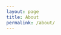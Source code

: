 ```yaml
---
layout: page
title: About
permalink: /about/
---
```


<div class="about-content">
  <!-- 英文内容 -->
  <div class="lang-content" id="en-content">
    <h2>About Hobe Translator</h2>
    <p>Hobe Translator is a specialized translation tool focusing on Chinese-Arabic translation. Our mission is to break down language barriers and facilitate communication between Chinese and Arabic speakers.</p>
    
    <h3>Our Features</h3>
    <ul>
      <li>Specialized Chinese-Arabic translation</li>
      <li>Clean and intuitive interface</li>
      <li>Full RTL support</li>
      <li>Voice input and playback</li>
      <li>Smart translation optimization</li>
    </ul>
  </div>

  <!-- 阿拉伯语内容 -->
  <div class="lang-content" id="ar-content" dir="rtl">
    <h2>حول مترجم هوبي</h2>
    <p>مترجم هوبي هو أداة ترجمة متخصصة تركز على الترجمة بين اللغتين الصينية والعربية. مهمتنا هي كسر حواجز اللغة وتسهيل التواصل بين المتحدثين باللغتين الصينية والعربية.</p>
    
    <h3>مميزاتنا</h3>
    <ul>
      <li>ترجمة متخصصة بين الصينية والعربية</li>
      <li>واجهة نظيفة وبديهية</li>
      <li>دعم كامل للكتابة من اليمين إلى اليسار</li>
      <li>إدخال صوتي وتشغيل</li>
      <li>تحسين ذكي للترجمة</li>
    </ul>
  </div>

  <!-- 中文内容 -->
  <div class="lang-content" id="zh-content">
    <h2>关于 Hobe Translator</h2>
    <p>Hobe Translator 是一款专注于中阿互译的翻译工具。我们的使命是打破语言障碍，促进中文和阿拉伯语使用者之间的交流。</p>
    
    <h3>我们的特点</h3>
    <ul>
      <li>专注中阿互译</li>
      <li>简洁直观的界面</li>
      <li>完整的 RTL 支持</li>
      <li>语音输入和播放</li>
      <li>智能翻译优化</li>
    </ul>
  </div>
</div>

<style>
.about-content {
  max-width: 800px;
  margin: 0 auto;
  padding: 2rem 0;
}

.lang-content {
  display: none;
}

html[lang="en"] #en-content,
html[lang="ar"] #ar-content,
html[lang="zh"] #zh-content {
  display: block;
}

.lang-content h2 {
  color: var(--text-color);
  margin-bottom: 1.5rem;
}

.lang-content h3 {
  color: var(--text-color);
  margin: 2rem 0 1rem;
}

.lang-content ul {
  list-style-type: none;
  padding: 0;
}

.lang-content ul li {
  margin: 0.5rem 0;
  padding-left: 1.5rem;
  position: relative;
}

.lang-content ul li:before {
  content: "•";
  position: absolute;
  left: 0;
  color: var(--text-light);
}

[dir="rtl"] .lang-content ul li {
  padding-left: 0;
  padding-right: 1.5rem;
}

[dir="rtl"] .lang-content ul li:before {
  left: auto;
  right: 0;
}
</style>
